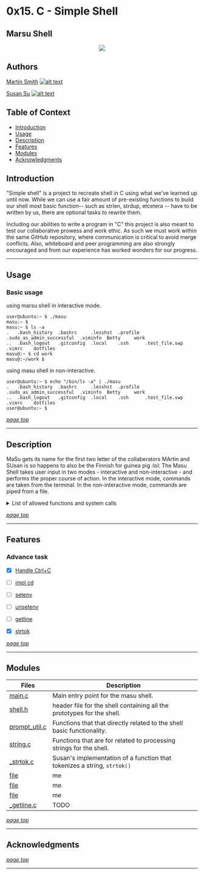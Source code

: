 # 0x15. C - Simple Shell 
## Marsu Shell
<p align="center"><img src ="https://petco.scene7.com/is/image/PETCO/849430-center-3?$ProductDetail-large$" /></p>

## Authors
[Martin Smith](http://www.github.com/Ostoyae) [![alt text][1.1]][1]

[Susan Su](http://www.github.com/suhearsawho) [![alt text][1.1]][2]

## Table of Context

* [Introduction](#introduction)
* [Usage](#usage)
* [Description](#description)
* [Features](#features)
* [Modules](#modules)
* [Acknowledgments](#acknowledgments)


## Introduction

"Simple shell" is a project to recreate shell in C using what we've learned up until now. While we can use a fair amount of pre-existing functions to build our shell most basic function-- such as strlen, strdup, etcetera -- have to be written by us, there are optional tasks to rewrite them.

Including our abilities to write a program in "C" this project is also meant to test our collaborative prowess and work ethic. As such we must work within the same GitHub repository, where communication is critical to avoid merge conflicts. Also, whiteboard and peer programming are also strongly encouraged and from our experience has worked wonders for our progress.

---

## Usage

### Basic usage

using marsu shell in interactive mode.
```
user@ubuntu:~ $ ./masu 
masu:~ $
masu:~ $ ls -a
.   .bash_history  .bashrc     .lesshst  .profile  .sudo_as_admin_successful  .viminfo  Betty     work
..  .bash_logout   .gitconfig  .local    .ssh      .test_file.swp             .vimrc    dotfiles
masu@:~ $ cd work
masu@:~/work $ 
```

using masu shell in non-interactive.
```
user@ubuntu:~ $ echo "/bin/ls -a" | ./masu
.   .bash_history  .bashrc     .lesshst  .profile  .sudo_as_admin_successful  .viminfo  Betty     work
..  .bash_logout   .gitconfig  .local    .ssh      .test_file.swp             .vimrc    dotfiles
user@ubuntu:~ $ 
```
[_page top_](#0x15-c---simple-shell)

---
## Description

MaSu gets its name for the first two letter of the collaberators MArtin and SUsan is so happens to also be the Finnish for guinea pig :lol:
The Masu Shell takes user input in two modes - interactive and non-interactive - and performs the proper course of action. 
In the interactive mode, commands are taken from the terminal. In the non-interactive mode, commands are piped from a file.

<details>
<summary>List of allowed functions and system calls</summary>

* access (man 2 access)
* chdir (man 2 chdir)
* close (man 2 close)
* closedir (man 3 closedir)
* execve (man 2 execve)
* exit (man 3 exit)
* fork (man 2 fork)
* free (man 3 free)
* stat (__xstat) (man 2 stat)
* lstat (__lxstat) (man 2 lstat)
* fstat (__fxstat) (man 2 fstat)
* getcwd (man 3 getcwd)
* getline (man 3 getline)
* kill (man 2 kill)
* malloc (man 3 malloc)
* open (man 2 open)
* opendir (man 3 opendir)
* perror (man 3 perror)
* read (man 2 read)
* readdir (man 3 readdir)
* signal (man 2 signal)
* strtok (man 3 strtok)
* wait (man 2 wait)
* waitpid (man 2 waitpid)
* wait3 (man 2 wait3)
* wait4 (man 2 wait4)
* write (man 2 write)
* _exit (man 2 _exit)
* isatty (man 3 isatty)
* fflush (man 3 fflush)

</details>


[_page top_](#0x15-c---simple-shell)

---
## Features

### Advance task
- [X] [Handle Ctrl+C](https://github.com/suhearsawho/simple_shell/issues/7)
- [ ] [impl cd](https://github.com/suhearsawho/simple_shell/issues/6)
- [ ] [setenv](https://github.com/suhearsawho/simple_shell/issues/5)
- [ ] [unsetenv](https://github.com/suhearsawho/simple_shell/issues/5)
- [ ] [getline](https://github.com/suhearsawho/simple_shell/issues/3)
- [X] [strtok](https://github.com/suhearsawho/simple_shell/issues/4)


[_page top_](#0x15-c---simple-shell)

---

## Modules

Files | Description
--- | ---
[main.c](./main.c) | Main entry point for the masu shell.
[shell.h](./file) | header file for the shell containing all the prototypes for the shell.
[prompt_util.c](./prompt_util.c) | Functions that that directly related to the shell basic functionality.
[string.c](./string.c) | Functions that are for related to processing strings for the shell.
[_strtok.c](./_strtok.c) | Susan's implementation of a function that tokenizes a string, `strtok()`
[file](./file) | me
[file](./file) | me
[file](./file) | me
[_getline.c](./_getline.c) | TODO
  

[_page top_](#0x15-c---simple-shell)

---

## Acknowledgments


[_page top_](#0x15-c---simple-shell)

---
<!-- icon with padding -->
[1.1]: http://i.imgur.com/tXSoThF.png (twitter icon with padding)

<!-- links -->
[1]: https://twitter.com/_Ostoyae
[2]: https://twitter.com/sususayshello
